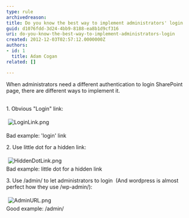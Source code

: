 ```yaml
---
type: rule
archivedreason: 
title: Do you know the best way to implement administrators' login
guid: d1076fdd-3d24-4bb9-8188-ea8b1d9cf316
uri: do-you-know-the-best-way-to-implement-administrators-login
created: 2012-12-03T02:57:12.0000000Z
authors:
- id: 1
  title: Adam Cogan
related: []

---
```



When&#160;administrators need a different authentication to login SharePoint page, there are different ways to implement it.
<br><excerpt class='endintro'></excerpt><br>
<p>​1. Obvious &quot;Login&quot; link&#58;</p>
<p><img class="ssw-rteStyle-ImageArea" alt="LoginLink.png" src="/SoftwareDevelopment/RulesToBetterSharePoint/PublishingImages/LoginLink.png" style="margin&#58;5px;" /><br></p>
<span class="ssw-rteStyle-FigureBad">Bad example&#58; 'login' link</span> <p>2. Use little dot for a hidden link&#58;</p>
<p><img class="ssw-rteStyle-ImageArea" alt="HiddenDotLink.png" src="/SoftwareDevelopment/RulesToBetterSharePoint/PublishingImages/HiddenDotLink.png" style="margin&#58;5px;" /><br><span class="ssw-rteStyle-FigureBad">Bad example&#58; little dot for a hidden link</span></p>
<p>3. Use /admin/ to let administrators to login &#160;(And wordpress is almost perfect how they use /wp-admin/)&#58;<br></p>
<p><img class="ssw-rteStyle-ImageArea" alt="AdminURL.png" src="/SoftwareDevelopment/RulesToBetterSharePoint/PublishingImages/AdminURL.png" style="margin&#58;5px;" /><br><span class="ssw-rteStyle-FigureGood">Good example&#58; /admin/&#160;&#160;</span></p>


